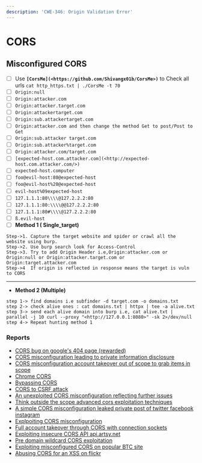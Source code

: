```yaml
---
description: 'CWE-346: Origin Validation Error'
---
```


# CORS

## Misconfigured CORS

* [ ] Use **`[CorsMe](<https://github.com/Shivangx01b/CorsMe>)`** to Check all urls `cat http_https.txt | ./CorsMe -t 70`
* [ ] `Origin:null`
* [ ] `Origin:attacker.com`
* [ ] `Origin:attacker.target.com`
* [ ] `Origin:attackertarget.com`
* [ ] `Origin:sub.attackertarget.com`
* [ ] `Origin:attacker.com and then change the method Get to post/Post to Get`
* [ ] `Origin:sub.attacker target.com`
* [ ] `Origin:sub.attacker%target.com`
* [ ] `Origin:attacker.com/target.com`
* [ ] `[expected-host.com.attacker.com](<http://expected-host.com.attacker.com/>)`
* [ ] `expected-host.computer`
* [ ] `foo@evil-host:80@expected-host`
* [ ] `foo@evil-host%20@expected-host`
* [ ] `evil-host%09expected-host`
* [ ] `127.1.1.1:80\\\\@127.2.2.2:80`
* [ ] `127.1.1.1:80:\\\\@@127.2.2.2:80`
* [ ] `127.1.1.1:80#\\\\@127.2.2.2:80`
* [ ] `ß.evil-host`
* [ ] **Method 1 ( Single\_target)**

```
Step->1. Capture the target website and spider or crawl all the website using burp.
Step->2. Use burp search look for Access-Control
Step->3. Try to add Origin Header i.e,Origin:attacker.com or Origin:null or Origin:attacker.target.com or Origin:target.attacker.com
Step->4  If origin is reflected in response means the target is vuln to CORS

```

***

* **Method 2 (Multiple)**

```
step 1-> find domains i.e subfinder -d target.com -o domains.txt
step 2-> check alive ones : cat domains.txt | httpx | tee -a alive.txt
step 3-> send each alive domain into burp i.e, cat alive.txt | parallel -j 10 curl --proxy "<http://127.0.0.1:8080>" -sk 2>/dev/null
step 4-> Repeat hunting method 1

```

### Reports

* [CORS bug on google's 404 page (rewarded)](https://medium.com/@jayateerthag/cors-bug-on-googles-404-page-rewarded-2163d58d3c8b)
* [CORS misconfiguration leading to private information disclosure](https://medium.com/@sasaxxx777/cors-misconfiguration-leading-to-private-information-disclosure-3034cfcb4b93)
* [CORS misconfiguration account takeover out of scope to grab items in scope](https://medium.com/@mashoud1122/cors-misconfiguration-account-takeover-out-of-scope-to-grab-items-in-scope-66d9d18c7a46)
* [Chrome CORS](https://blog.bi.tk/chrome-cors/)
* [Bypassing CORS](https://medium.com/@saadahmedx/bypassing-cors-13e46987a45b)
* [CORS to CSRF attack](https://medium.com/@osamaavvan/cors-to-csrf-attack-c33a595d441)
* [An unexploited CORS misconfiguration reflecting further issues](https://smaranchand.com.np/2019/05/an-unexploited-cors-misconfiguration-reflecting-further-issues/)
* [Think outside the scope advanced cors exploitation techniques](https://medium.com/@sandh0t/think-outside-the-scope-advanced-cors-exploitation-techniques-dad019c68397)
* [A simple CORS misconfiguration leaked private post of twitter facebook instagram](https://medium.com/@nahoragg/a-simple-cors-misconfig-leaked-private-post-of-twitter-facebook-instagram-5f1a634feb9d)
* [Explpoiting CORS misconfiguration](https://bugbaba.blogspot.com/2018/02/exploiting-cors-miss-configuration.html)
* [Full account takeover through CORS with connection sockets](https://medium.com/@saamux/full-account-takeover-through-cors-with-connection-sockets-179133384815)
* [Exploiting insecure CORS API api.artsy.net](https://blog.securitybreached.org/2017/10/10/exploiting-insecure-cross-origin-resource-sharing-cors-api-artsy-net)
* [Pre domain wildcard CORS exploitation](https://medium.com/bugbountywriteup/pre-domain-wildcard-cors-exploitation-2d6ac1d4bd30)
* [Exploiting misconfigured CORS on popular BTC site](https://medium.com/@arbazhussain/exploiting-misconfigured-cors-on-popular-btc-site-2aedfff906f6)
* [Abusing CORS for an XSS on flickr](https://whitton.io/articles/abusing-cors-for-an-xss-on-flickr/)

